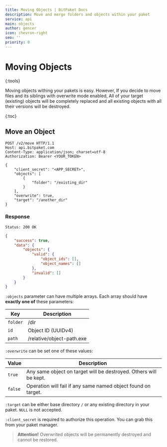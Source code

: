 ```yaml
---
title: Moving Objects | BitPaket Docs
description: Move and merge folders and objects within your paket
service: api
main: objects
author: gencer
icon: chevron-right
seo: ''
priority: 0
---
```


# Moving Objects
{:tools}

Moving objects withing your pakets is easy. However, If you decide to move files and its siblings with overwrite mode enabled, All of your target (existing) objects will be completely replaced and all existing objects with all their versions will be destroyed.

{:toc}

## Move an Object

```http
POST /v2/move HTTP/1.1
Host: api.bitpaket.com
Content-Type: application/json; charset=utf-8
Authorization: Bearer <YOUR_TOKEN>

{
	"client_secret": "<APP_SECRET>",
	"objects": [
		{
			"folder": "/existing_dir"
		}
	],
	"overwrite": true,
	"target": "/another_dir"
}
```

### Response

```
Status: 200 OK
```
```json
{
	"success": true,
	"data": {
		"objects": {
			"valid": {
				"object_ids": [],
				"object_names": []
			},
			"invalid": []
		}
	}
}
```
`:objects` parameter can have multiple arrays. Each array should have **exactly one of** these parameters:

| Key        | Description |
| ------------- |--------------|
| `folder`      | /dir |
| `id`      | Object ID (UUIDv4)      |
| `path` | /relative/object-path.exe      |

`:overwrite` can be set one of these values:

| Value        | Description |
| ------------- |--------------|
| `true`      | Any same object on target will be destroyed. Others will be kept. |
| `false`      | Operation will fail if any same named object found on target.     |

`:target` can be either base directory `/` or any existing directory in your paket. `NULL` is not accepted.

`:client_secret` is required to authorize this operation. You can grab this from your paket manager.

> **Attention!** Overwrited objects will be permanently destroyed and cannot be restored.
